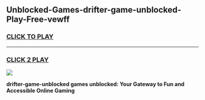 
## Unblocked-Games-drifter-game-unblocked-Play-Free-vewff
<h3>
<a href="https://premium76.site?title=drifter-game-unblocked&ref=09A">CLICK TO PLAY</a></h3>
<hr>

<h3>
<a href="https://premium76.site?title=drifter-game-unblocked&ref=09A">CLICK 2 PLAY</a>
  
</h3>

<a href="https://premium76.site?title=drifter-game-unblocked&ref=09A"><img src="https://clearcache.store/games.png"></a>


**drifter-game-unblocked games unblocked: Your Gateway to Fun and Accessible Online Gaming**
